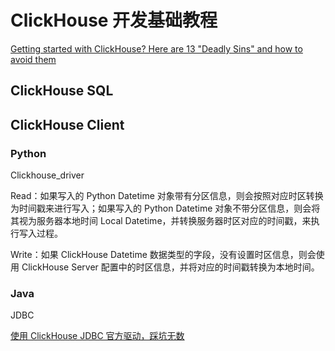 # ClickHouse 开发基础教程


[Getting started with ClickHouse? Here are 13 "Deadly Sins" and how to avoid them](https://clickhouse.com/blog/common-getting-started-issues-with-clickhouse)


## ClickHouse SQL




## ClickHouse Client

### Python

Clickhouse_driver

Read：如果写入的 Python Datetime 对象带有分区信息，则会按照对应时区转换为时间戳来进行写入；如果写入的 Python Datetime 对象不带分区信息，则会将其视为服务器本地时间 Local Datetime，并转换服务器时区对应的时间戳，来执行写入过程。

Write：如果 ClickHouse Datetime 数据类型的字段，没有设置时区信息，则会使用 ClickHouse Server 配置中的时区信息，并将对应的时间戳转换为本地时间。


### Java

JDBC

[使用 ClickHouse JDBC 官方驱动，踩坑无数](https://blog.csdn.net/lisu061714112/article/details/128088578)